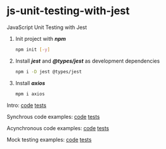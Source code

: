 # js-unit-testing-with-jest
JavaScript Unit Testing with Jest

1.  Init project with *__npm__*
    ```bash
    npm init [-y]
    ```

2.  Install *__jest__* and *__@types/jest__* as development dependencies
    ```bash
    npm i -D jest @types/jest
    ```

3.  Install *__axios__*
    ```bash
    mpm i axios
    ```

Intro:                      [code](./01_intro/intro.js)     [tests](./01_intro/intro.spec.js)

Synchrous code examples:    [code](./02_sync/sync.js)       [tests](./02_sync/sync.spec.js)

Acynchronous code examples: [code](./03_async/async.js)     [tests](./03_async/async.spec.js)

Mock testing examples:      [code](./04_mock/mock.js)       [tests](./04_mock/mock.spec.js)
